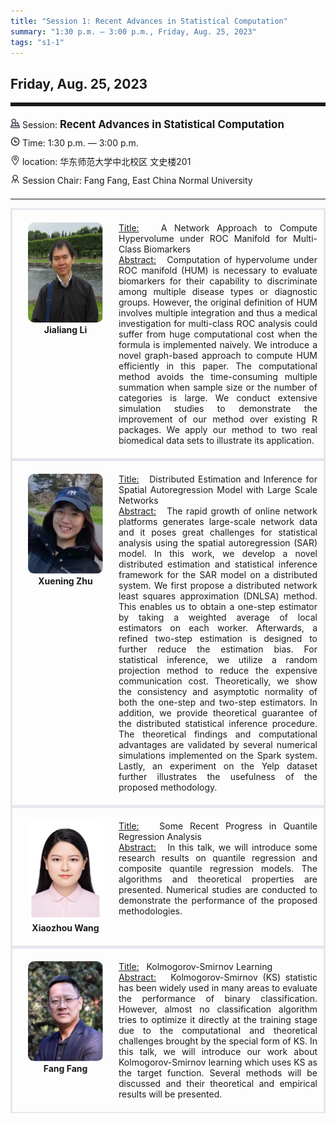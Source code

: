 ```yaml
---
title: "Session 1: Recent Advances in Statistical Computation"
summary: "1:30 p.m. — 3:00 p.m., Friday, Aug. 25, 2023"
tags: "s1-1"
---
```


Friday, Aug. 25, 2023
------


<hr style="border: 0; border-top: 5px solid;">

<div class="tip">
    <img class="icon" src="/icon/yanjiang.png" />
    Session: <span class="font-bold" style="font-size:120%">Recent Advances in Statistical Computation</span>
</div>

<div class="tip">
    <img class="icon" src="/icon/shizhong.png" />
    Time: 1:30 p.m. — 3:00 p.m.
</div>
<div class="tip">
    <img class="icon" src="/icon/didian.png" />
    location: 华东师范大学中北校区 文史楼201
</div>


<div class="tip">
    <img class="icon" src="/icon/lingdao.png" />
    Session Chair: Fang Fang, East China Normal University
</div>


________________________________________

<div class="row">
    <div class="left">
        <img src="/images/jialiang.png" class="avatar" />
        <div class="font-small font-bold">
            <a>
                Jialiang Li
            </a>
        </div>
    </div>
    <div class="right">
        <div class="font-small">
            <u>Title:</u> &nbsp;
            A Network Approach to Compute Hypervolume under ROC Manifold for Multi-Class Biomarkers
        </div>
        <div class="content font-small">
            <u>Abstract:</u> &nbsp;
            Computation of hypervolume under ROC manifold (HUM) is necessary to evaluate biomarkers for their capability to discriminate among multiple disease types or diagnostic groups. However, the original definition of HUM involves multiple integration and thus a medical investigation for multi-class ROC analysis could suffer from huge computational cost when the formula is implemented naively. We introduce a novel graph-based approach to compute HUM efficiently in this paper. The computational method avoids the time-consuming multiple summation when sample size or the number of categories is large. We conduct extensive simulation studies to demonstrate the improvement of our method over existing R packages. We apply our method to two real biomedical data sets to illustrate its application.
        </div>
    </div>
</div>

<div class="row">
    <div class="left">
        <img src="/images/xuening.png" class="avatar" />
        <div class="font-small font-bold">
            <a>
                Xuening Zhu
            </a>
        </div>
    </div>
    <div class="right">
        <div class="font-small">
            <u>Title:</u> &nbsp;
            Distributed Estimation and Inference for Spatial Autoregression Model with Large Scale Networks
        </div>
        <div class="content font-small">
            <u>Abstract:</u> &nbsp;
            The rapid growth of online network platforms generates large-scale network data and it poses great challenges for statistical analysis using the spatial autoregression (SAR) model. In this work, we develop a novel distributed estimation and statistical inference framework for the SAR model on a distributed system. We first propose a distributed network least squares approximation (DNLSA) method. This enables us to obtain a one-step estimator by taking a weighted average of local estimators on each worker. Afterwards, a refined two-step estimation is designed to further reduce the estimation bias. For statistical inference, we utilize a random projection method to reduce the expensive communication cost. Theoretically, we show the consistency and asymptotic normality of both the one-step and two-step estimators. In addition, we provide theoretical guarantee of the distributed statistical inference procedure. The theoretical findings and computational advantages are validated by several numerical simulations implemented on the Spark system. Lastly, an experiment on the Yelp dataset further illustrates the usefulness of the proposed methodology.
        </div>
    </div>
</div>

<div class="row">
    <div class="left">
        <img src="/images/xiaozhou.png" class="avatar" />
        <div class="font-small font-bold">
            <a>
                Xiaozhou Wang
            </a>
        </div>
    </div>
    <div class="right">
        <div class="font-small">
            <u>Title:</u> &nbsp;
            Some Recent Progress in Quantile Regression Analysis
        </div>
        <div class="content font-small">
            <u>Abstract:</u> &nbsp;
            In this talk, we will introduce some research results on quantile regression and composite quantile regression models. The algorithms and theoretical properties are presented. Numerical studies are conducted to demonstrate the performance of the proposed methodologies.
        </div>
    </div>
</div>

<div class="row">
    <div class="left">
        <img src="/images/fangfang.png" class="avatar" />
        <div class="font-small font-bold">
            <a>
                Fang Fang
            </a>
        </div>
    </div>
    <div class="right">
        <div class="font-small">
            <u>Title:</u> &nbsp;
            Kolmogorov-Smirnov Learning
        </div>
        <div class="content font-small">
            <u>Abstract:</u> &nbsp;
            Kolmogorov-Smirnov (KS) statistic has been widely used in many areas to evaluate the performance of binary classification. However, almost no classification algorithm tries to optimize it directly at the training stage due to the computational and theoretical challenges brought by the special form of KS. In this talk, we will introduce our work about Kolmogorov-Smirnov learning which uses KS as the target function. Several methods will be discussed and their theoretical and empirical results will be presented. 
        </div>
    </div>
</div>

<style>

.tip {
    height: 30px;
    line-height: 30px;
}

.icon {
    width: 15px;
}

.row {
    padding: 10px; 
    height: auto; 
    border-bottom-width: 2px; 
    border-style: solid; 
    border-color: #E4E7ED; 
    padding-bottom: 20px; 
    padding-top: 20px;
    display: flex; 
    text-align: justify;
}

.left {
    min-width: 150px !important;
    text-align: center;
}

.avatar {
    width: 120px;
    height: 160px;
    max-width: 100%;
    border-radius: 10px;
}

.right {
    margin-left: 10px; 
    max-width: 80%;
}


.font-small {
    /* font-size: 16px; */
}

.font-bold {
    font-weight: bold;
}
</style>